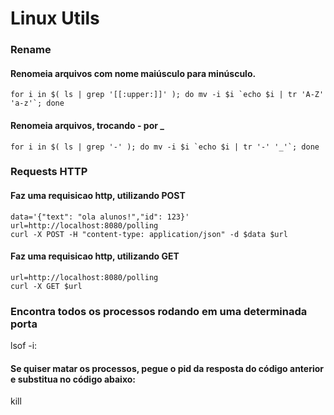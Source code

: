 # Linux Utils 
### Rename
#### Renomeia arquivos com nome maiúsculo para minúsculo.
```shell
for i in $( ls | grep '[[:upper:]]' ); do mv -i $i `echo $i | tr 'A-Z' 'a-z'`; done
```
#### Renomeia arquivos, trocando - por _
```shell
for i in $( ls | grep '-' ); do mv -i $i `echo $i | tr '-' '_'`; done
```
### Requests HTTP
#### Faz uma requisicao http, utilizando POST
```shell
data='{"text": "ola alunos!","id": 123}'
url=http://localhost:8080/polling
curl -X POST -H "content-type: application/json" -d $data $url
```
#### Faz uma requisicao http, utilizando GET
```shell
url=http://localhost:8080/polling
curl -X GET $url
```
### Encontra todos os processos rodando em uma determinada porta
lsof -i:<port>
#### Se quiser matar os processos, pegue o pid da resposta do código anterior e substitua no código abaixo: 
kill <pid>
